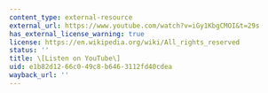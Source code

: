 ```yaml
---
content_type: external-resource
external_url: https://www.youtube.com/watch?v=iGy1KbgCMOI&t=29s
has_external_license_warning: true
license: https://en.wikipedia.org/wiki/All_rights_reserved
status: ''
title: \[Listen on YouTube\]
uid: e1b82d12-66c0-49c8-b646-3112fd40cdea
wayback_url: ''
---
```

